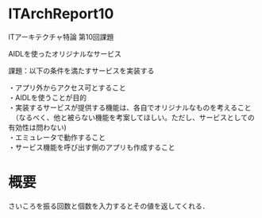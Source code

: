 # ITArchReport10

ITアーキテクチャ特論 第10回課題

AIDLを使ったオリジナルなサービス

課題：以下の条件を満たすサービスを実装する

・アプリ外からアクセス可とすること  
・AIDLを使うことが目的  
・実装するサービスが提供する機能は、各自でオリジナルなものを考えること  
　（なるべく、他と被らない機能を考案してほしい。ただし、サービスとしての有効性は問わない)  
・エミュレータで動作すること  
・サービス機能を呼び出す側のアプリも作成すること  

# 概要

さいころを振る回数と個数を入力するとその値を返してくれる．

